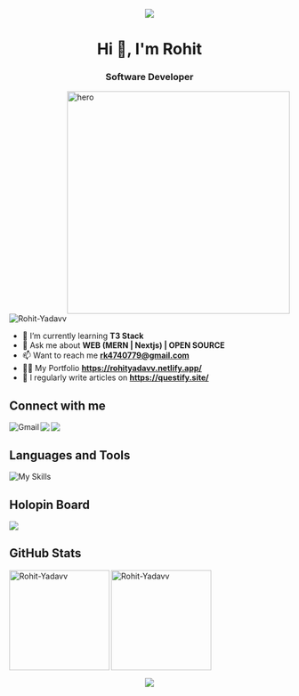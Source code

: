 <p align="center">
  <img src="https://capsule-render.vercel.app/api?type=waving&color=gradient&height=100&section=header"/>
</p> 
<h1 align="center">Hi 👋, I'm Rohit</h1>
<h3 align="center"> Software Developer </h3>
<img align="right" width="400" src="https://cdn.dribbble.com/users/1162077/screenshots/3848914/programmer.gif" alt="hero">
<p align="left"> <img src="https://komarev.com/ghpvc/?username=Rohit-Yadavv&label=Profile%20views&color=0e75b6&style=flat" alt="Rohit-Yadavv" /> </p>

- 🌱 I’m currently learning **T3 Stack**
- 💬 Ask me about **WEB (MERN | Nextjs) | OPEN SOURCE**
- 📫 Want to reach me **rk4740779@gmail.com**
- 👨‍💻 My Portfolio **https://rohityadavv.netlify.app/** 
- 📝 I regularly write articles on **https://questify.site/**

## Connect with me  
  <a href="mailto:rohitydv056@gmail.com"><img align="left" src="https://img.shields.io/badge/Gmail-D14836?style=for-the-badge&logo=gmail&logoColor=white" alt="Gmail" /></a>
  <a href="https://leetcode.com/rohityadavv/" target="_blank"><img align="left" src="https://img.shields.io/badge/Leetcode-f2f2f2?style=for-the-badge&logo=leetcode&logoColor-10000" target="_blank"></a>
  <a href="https://www.linkedin.com/in/rohityadavv/" target="_blank"><img align="left" src="https://img.shields.io/badge/LinkedIn-0077B5?style=for-the-badge&logo=linkedin&logoColor=white" target="_blank"></a>
<br/>

## Languages and Tools
![My Skills](https://skillicons.dev/icons?i=nextjs,react,nodejs,fastapi,docker,postman,mongodb,c,cpp,py,js,typescript,html,css,tailwind,bootstrap,sass,styledcomponents,express,git,linux,vscode,figma,redux,prisma,graphql)

## Holopin Board
<a href = "https://holopin.io/@rohityadavv"><img src="https://holopin.me/rohityadavv" target="_blank"></a>
</div>

## GitHub Stats
<img align="left" height="180em" src="https://github-readme-stats.vercel.app/api/top-langs/?username=Rohit-Yadavv&hide=Jupyter%20Notebook&theme=radical&show_icons=true&hide_border=true&layout=compact" alt=Rohit-Yadavv />
<img align="center" height="180em" src="https://github-readme-streak-stats.herokuapp.com/?user=Rohit-Yadavv&hide=Jupyter%20Notebook&theme=radical&show_icons=true&hide_border=true&layout=compact" alt="Rohit-Yadavv" />

<p align="center">
  <img src="https://capsule-render.vercel.app/api?type=waving&color=gradient&height=100&section=footer"/>
</p>
